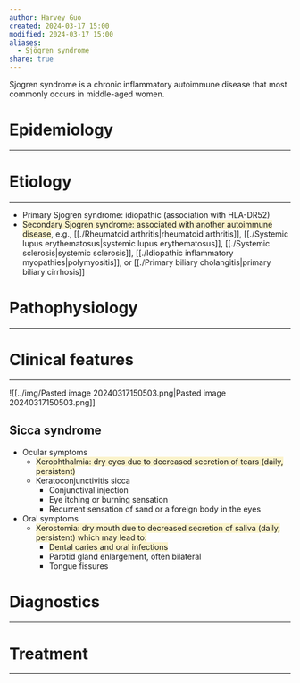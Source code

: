 ```yaml
---
author: Harvey Guo
created: 2024-03-17 15:00
modified: 2024-03-17 15:00
aliases:
  - Sjögren syndrome
share: true
---
```

Sjogren syndrome is a chronic inflammatory autoimmune disease that most commonly occurs in middle-aged women.
# Epidemiology
---


# Etiology
---
- Primary Sjogren syndrome: idiopathic (association with HLA-DR52) 
- <span style="background:rgba(240, 200, 0, 0.2)">Secondary Sjogren syndrome: associated with another autoimmune disease</span>, e.g., [[./Rheumatoid arthritis|rheumatoid arthritis]], [[./Systemic lupus erythematosus|systemic lupus erythematosus]], [[./Systemic sclerosis|systemic sclerosis]], [[./Idiopathic inflammatory myopathies|polymyositis]], or [[./Primary biliary cholangitis|primary biliary cirrhosis]] 

# Pathophysiology
---


# Clinical features
---
![[../img/Pasted image 20240317150503.png|Pasted image 20240317150503.png]]
## Sicca syndrome
- Ocular symptoms
	- <span style="background:rgba(240, 200, 0, 0.2)">Xerophthalmia: dry eyes due to decreased secretion of tears (daily, persistent)</span>
	- Keratoconjunctivitis sicca
		- Conjunctival injection
		- Eye itching or burning sensation
		- Recurrent sensation of sand or a foreign body in the eyes
- Oral symptoms
	- <span style="background:rgba(240, 200, 0, 0.2)">Xerostomia: dry mouth due to decreased secretion of saliva (daily, persistent) which may lead to: </span>
		- <span style="background:rgba(240, 200, 0, 0.2)">Dental caries and oral infections </span>
		- Parotid gland enlargement, often bilateral
		- Tongue fissures
# Diagnostics
---


# Treatment
---

